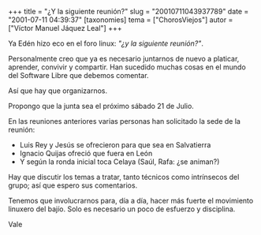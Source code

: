 +++
title = "¿Y la siguiente reunión?"
slug = "20010711043937789"
date = "2001-07-11 04:39:37"
[taxonomies]
tema = ["ChorosViejos"]
autor = ["Víctor Manuel Jáquez Leal"]
+++

Ya Edén hizo eco en el foro linux: *"¿y la siguiente reunión?"*.

Personalmente creo que ya es necesario juntarnos de nuevo a platicar,
aprender, convivir y compartir. Han sucedido muchas cosas en el mundo
del Software Libre que debemos comentar.

Así que hay que organizarnos.

<!-- more -->
Propongo que la junta sea el próximo sábado 21 de Julio.

En las reuniones anteriores varias personas han solicitado la sede de la
reunión:

-   Luis Rey y Jesús se ofrecieron para que sea en Salvatierra
-   Ignacio Quijas ofreció que fuera en León
-   Y según la ronda inicial toca Celaya (Saúl, Rafa: ¿se animan?)

Hay que discutir los temas a tratar, tanto técnicos como intrínsecos del
grupo; así que espero sus comentarios.

Tenemos que involucrarnos para, día a día, hacer más fuerte el
movimiento linuxero del bajío. Solo es necesario un poco de esfuerzo y
disciplina.

Vale

